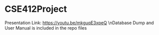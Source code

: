 # CSE412Project
Presentation Link: https://youtu.be/mkguqE3xpeQ
\nDatabase Dump and User Manual is included in the repo files
